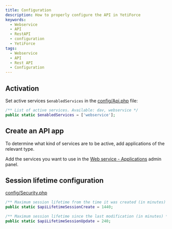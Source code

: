 ```yaml
---
title: Configuration
description: How to properly configure the API in YetiForce
keywords:
  - Webservice
  - API
  - RestAPI
  - configuration
  - YetiForce
tags:
  - Webservice
  - API
  - Rest API
  - Configuration
---
```


## Activation

Set active services `$enabledServices` in the [config/Api.php](https://doc.yetiforce.com/code/classes/Config-Api.html#property_enabledServices) file: 

```php
/** List of active services. Available: dav, webservice */
public static $enabledServices = ['webservice'];
```

## Create an API app

To determine what kind of services are to be active, add applications of the relevant type.

Add the services you want to use in the [Web service - Applications](administrator-guides/integration/webservice-apps/) admin panel.

## Session lifetime configuration

[config/Security.php](https://doc.yetiforce.com/code/classes/Config-Security.html#property_apiLifetimeSessionCreate)

```php
/** Maximum session lifetime from the time it was created (in minutes) */
public static $apiLifetimeSessionCreate = 1440;

/** Maximum session lifetime since the last modification (in minutes) */
public static $apiLifetimeSessionUpdate = 240;
```
